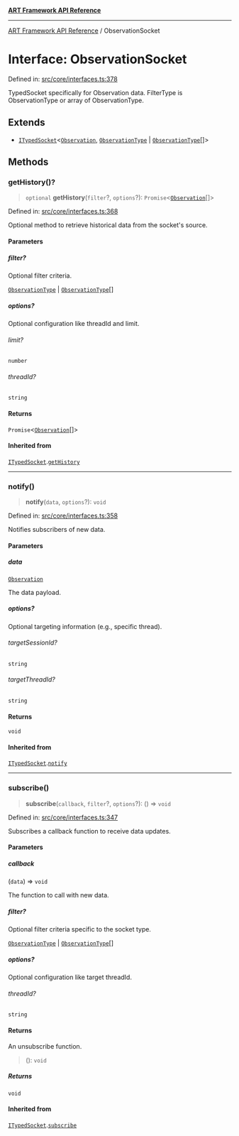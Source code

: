[**ART Framework API Reference**](../README.md)

***

[ART Framework API Reference](../README.md) / ObservationSocket

# Interface: ObservationSocket

Defined in: [src/core/interfaces.ts:378](https://github.com/hashangit/ART/blob/a8524de337702d2ec210d86aff2464ac0aeed73e/src/core/interfaces.ts#L378)

TypedSocket specifically for Observation data.
FilterType is ObservationType or array of ObservationType.

## Extends

- [`ITypedSocket`](ITypedSocket.md)\<[`Observation`](Observation.md), [`ObservationType`](../enumerations/ObservationType.md) \| [`ObservationType`](../enumerations/ObservationType.md)[]\>

## Methods

### getHistory()?

> `optional` **getHistory**(`filter`?, `options`?): `Promise`\<[`Observation`](Observation.md)[]\>

Defined in: [src/core/interfaces.ts:368](https://github.com/hashangit/ART/blob/a8524de337702d2ec210d86aff2464ac0aeed73e/src/core/interfaces.ts#L368)

Optional method to retrieve historical data from the socket's source.

#### Parameters

##### filter?

Optional filter criteria.

[`ObservationType`](../enumerations/ObservationType.md) | [`ObservationType`](../enumerations/ObservationType.md)[]

##### options?

Optional configuration like threadId and limit.

###### limit?

`number`

###### threadId?

`string`

#### Returns

`Promise`\<[`Observation`](Observation.md)[]\>

#### Inherited from

[`ITypedSocket`](ITypedSocket.md).[`getHistory`](ITypedSocket.md#gethistory)

***

### notify()

> **notify**(`data`, `options`?): `void`

Defined in: [src/core/interfaces.ts:358](https://github.com/hashangit/ART/blob/a8524de337702d2ec210d86aff2464ac0aeed73e/src/core/interfaces.ts#L358)

Notifies subscribers of new data.

#### Parameters

##### data

[`Observation`](Observation.md)

The data payload.

##### options?

Optional targeting information (e.g., specific thread).

###### targetSessionId?

`string`

###### targetThreadId?

`string`

#### Returns

`void`

#### Inherited from

[`ITypedSocket`](ITypedSocket.md).[`notify`](ITypedSocket.md#notify)

***

### subscribe()

> **subscribe**(`callback`, `filter`?, `options`?): () => `void`

Defined in: [src/core/interfaces.ts:347](https://github.com/hashangit/ART/blob/a8524de337702d2ec210d86aff2464ac0aeed73e/src/core/interfaces.ts#L347)

Subscribes a callback function to receive data updates.

#### Parameters

##### callback

(`data`) => `void`

The function to call with new data.

##### filter?

Optional filter criteria specific to the socket type.

[`ObservationType`](../enumerations/ObservationType.md) | [`ObservationType`](../enumerations/ObservationType.md)[]

##### options?

Optional configuration like target threadId.

###### threadId?

`string`

#### Returns

An unsubscribe function.

> (): `void`

##### Returns

`void`

#### Inherited from

[`ITypedSocket`](ITypedSocket.md).[`subscribe`](ITypedSocket.md#subscribe)
